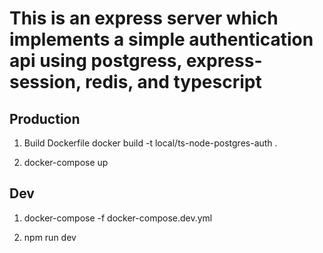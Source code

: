 # This is an express server which implements a simple authentication api using postgress, express-session, redis, and typescript

## Production

1. Build Dockerfile
docker build -t local/ts-node-postgres-auth .

2. docker-compose up

## Dev

1. docker-compose -f docker-compose.dev.yml

2. npm run dev